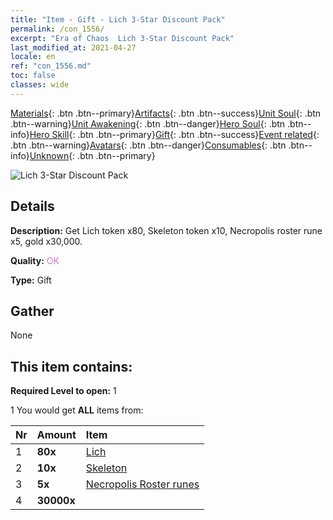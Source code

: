 ```yaml
---
title: "Item - Gift - Lich 3-Star Discount Pack"
permalink: /con_1556/
excerpt: "Era of Chaos  Lich 3-Star Discount Pack"
last_modified_at: 2021-04-27
locale: en
ref: "con_1556.md"
toc: false
classes: wide
---
```

 [Materials](/Items/){: .btn .btn--primary}[Artifacts](/Items/Artifacts/){: .btn .btn--success}[Unit Soul](/Items/UnitSoul/){: .btn .btn--warning}[Unit Awakening](/Items/UnitAwakening/){: .btn .btn--danger}[Hero Soul](/Items/HeroSoul/){: .btn .btn--info}[Hero Skill](/Items/HeroSkill/){: .btn .btn--primary}[Gift](/Items/Gift/){: .btn .btn--success}[Event related](/Items/Events/){: .btn .btn--warning}[Avatars](/Items/Avatars/){: .btn .btn--danger}[Consumables](/Items/Consumables/){: .btn .btn--info}[Unknown](/Items/Unknown/){: .btn .btn--primary}

 ![Lich 3-Star Discount Pack](/images/t/i_907167.png)

## Details
 **Description:** Get Lich token x80, Skeleton token x10, Necropolis roster rune x5, gold x30,000.

 **Quality:** <span style="color: #DA70D6">OK</span>

 **Type:** Gift

## Gather

  None

## This item contains:

 **Required Level to open:** 1

 1 You would get **ALL** items  from:

  | Nr | Amount |     Item    |
  |:---|:-------|:------------|
  | 1 |  **80x** | [Lich](/Items/unt_212/) |  | 
  | 2 |  **10x** | [Skeleton](/Items/unt_208/) |  | 
  | 3 |  **5x** | [Necropolis Roster runes](/Items/con_755/) |  | 
  | 4 |  **30000x** | <i class="fas fa-coins"/> |  | 
